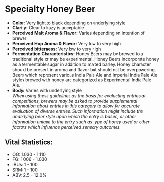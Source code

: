 # Specialty Honey Beer

- **Color:** Very light to black depending on underlying style
- **Clarity:** Clear to hazy is acceptable
- **Perceived Malt Aroma & Flavor:** Varies depending on intention of brewer
- **Perceived Hop Aroma & Flavor:** Very low to very high
- **Perceived bitterness:** Very low to very high
- **Fermentation Characteristics:** Honey Beers may be brewed to a traditional style or may be experimental. Honey Beers incorporate honey as a fermentable sugar in addition to malted barley. Honey character should be present in aroma and flavor but should not be overpowering. Beers which represent various India Pale Ale and Imperial India Pale Ale styles brewed with honey are categorized as Experimental India Pale Ale.
- **Body:** Varies with underlying style<br/>
_When using these guidelines as the basis for evaluating entries at competitions, brewers may be asked to provide supplemental information about entries in this category to allow for accurate evaluation of diverse entries. Such information might include the underlying beer style upon which the entry is based, or other information unique to the entry such as type of honey used or other factors which influence perceived sensory outcomes._

## Vital Statistics:

- OG: 1.030 - 1.110
- FG: 1.006 - 1.030
- IBUs: 1 - 100
- SRM: 1 - 100
- ABV: 2.5 - 12.0%

